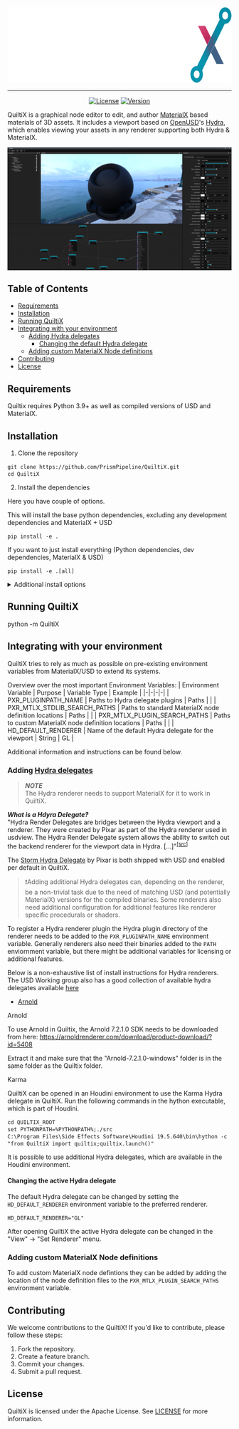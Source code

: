 <p align="center">
  <img src="media/quiltix-logo-full.svg" height="170" />
</p>

----  

<div align="center">

[![License](https://img.shields.io/badge/License-Apache%202.0-blue.svg)](https://github.com/PrismPipeline/QuiltiX/LICENSE)
[![Version](https://img.shields.io/github/v/release/PrismPipeline/QuiltiX/releases)](https://github.com/PrismPipeline/QuiltiX/releases/latest)
</div>

QuiltiX is a graphical node editor to edit, and author [MaterialX](https://materialx.org/) based materials of 3D assets. It includes a viewport based on [OpenUSD](https://www.openusd.org/release/index.html)'s [Hydra](https://openusd.org/release/glossary.html#hydra), which enables viewing your assets in any renderer supporting both Hydra & MaterialX.

<img align="center" padding=5 src="media/QuiltiX.png"> 

## Table of Contents  <!-- omit from toc -->

- [Requirements](#requirements)
- [Installation](#installation)
- [Running QuiltiX](#running-quiltix)
- [Integrating with your environment](#integrating-with-your-environment)
  - [Adding Hydra delegates](#adding-hydra-delegates)
    - [Changing the default Hydra delegate](#changing-the-default-hydra-delegate)
  - [Adding custom MaterialX Node definitions](#adding-custom-materialx-node-definitions)
- [Contributing](#contributing)
- [License](#license)

## Requirements
Quiltix requires Python 3.9+ as well as compiled versions of USD and MaterialX.

## Installation
1) Clone the repository

```
git clone https://github.com/PrismPipeline/QuiltiX.git
cd QuiltiX
```

2) Install the dependencies

Here you have couple of options.

This will install the base python dependencies, excluding any development dependencies and MaterialX + USD

```
pip install -e . 
```

If you want to just install everything (Python dependencies, dev dependencies, MaterialX & USD)
```
pip install -e .[all]
```

<details>
  <summary>Additional install options</summary>

These are the additional install options available
```
pip install -e .[usd,materialx,dev]
```
For more information see [pyproject.toml](pyproject.toml)
</details>


## Running QuiltiX

python -m QuiltiX 

## Integrating with your environment
QuiltiX tries to rely as much as possible on pre-existing environment variables from MaterialX/USD to extend its systems.

Overview over the most important Environment Variables:
| Environment Variable | Purpose | Variable Type | Example |
|-|-|-|-|
| PXR_PLUGINPATH_NAME | Paths to Hydra delegate plugins | Paths | |
| PXR_MTLX_STDLIB_SEARCH_PATHS | Paths to standard MaterialX node definition locations | Paths | |
| PXR_MTLX_PLUGIN_SEARCH_PATHS | Paths to custom MaterialX node definition locations | Paths | |
| HD_DEFAULT_RENDERER | Name of the default Hydra delegate for the viewport | String | GL |

Additional information and instructions can be found below.

### Adding [Hydra delegates](https://openusd.org/release/glossary.html#hydra)
> **_NOTE_**  
> The Hydra renderer needs to support MaterialX for it to work in QuiltiX.  


**_What is a Hdyra Delegate?_**  
"Hydra Render Delegates are bridges between the Hydra viewport and a renderer. They were created by Pixar as part of the Hydra renderer used in usdview. The Hydra Render Delegate system allows the ability to switch out the backend renderer for the viewport data in Hydra. [...]"<sup>[[src]](https://learn.foundry.com/katana/dev-guide/Plugins/HydraRenderDelegates/Introduction.html#what-is-a-hydra-render-delegate)</sup>

The [Storm Hydra Delegate](https://openusd.org/dev/api/hd_storm_page_front.html) by Pixar is both shipped with USD and enabled per default in QuiltiX. 

> ❗Adding additional Hydra delegates can, depending on the renderer, be a non-trivial task due to the need of matching USD (and potentially MaterialX) versions for the compiled binaries. Some renderers also need additional configuration for additional features like renderer specific procedurals or shaders.

To register a Hydra renderer plugin the Hydra plugin directory of the renderer needs to be added to the `PXR_PLUGINPATH_NAME` environment variable. Generally renderers also need their binaries added to the `PATH` enviornment variable, but there might be additional variables for licensing or additional features.  

Below is a non-exhaustive list of install instructions for Hydra renderers. The USD Working group also has a good collection of available hydra delegates available [here](https://wiki.aswf.io/display/WGUSD/USD+Projects+and+Resources#USDProjectsandResources-Hydra)
* [Arnold](https://github.com/Autodesk/arnold-usd#building-and-installation)

Arnold

To use Arnold in Quiltix, the Arnold 7.2.1.0 SDK needs to be downloaded from here:
https://arnoldrenderer.com/download/product-download/?id=5408

Extract it and make sure that the "Arnold-7.2.1.0-windows" folder is in the same folder as the Quiltix folder.


Karma

QuiltiX can be opened in an Houdini environment to use the Karma Hydra delegate in QuiltiX. Run the following commands in the hython executable, which is part of Houdini.

```
cd QUILTIX_ROOT
set PYTHONPATH=%PYTHONPATH%;./src
C:\Program Files\Side Effects Software\Houdini 19.5.640\bin\hython -c "from QuiltiX import quiltix;quiltix.launch()"
``````

It is possible to use additional Hydra delegates, which are available in the Houdini environment.

#### Changing the active Hydra delegate
The default Hydra delegate can be changed by setting the `HD_DEFAULT_RENDERER` environment variable to the preferred renderer.

```shell
HD_DEFAULT_RENDERER="GL"
``````

After opening QuiltiX the active Hydra delegate can be changed in the "View" -> "Set Renderer" menu.



### Adding custom MaterialX Node definitions

To add custom MaterialX node defintions they can be added by adding the location of the node definition files to the `PXR_MTLX_PLUGIN_SEARCH_PATHS` environment variable.


## Contributing

We welcome contributions to the QuiltiX! If you'd like to contribute, please follow these steps:

1. Fork the repository.
2. Create a feature branch.
3. Commit your changes.
4. Submit a pull request.

## License

QuiltiX is licensed under the Apache License. See [LICENSE](LICENSE) for more information.

